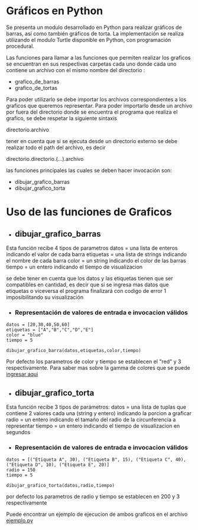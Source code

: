 # Gráficos en Python  
Se presenta un modulo desarrollado en Python para realizar gráficos de barras, así como también gráficos de torta.
La implementación se realiza utilizando el modulo Turtle disponible en Python, con programación procedural.

Las funciones para llamar a las funciones que permiten realizar los graficos se encuentran en sus respectivas carpetas cada uno donde cada uno contiene un archivo con el mismo nombre del directorio :
- grafico_de_barras
- grafico_de_tortas

Para poder utilizarlo se debe importar los archivos correspondientes a los graficos que queremos representar. Para poder importarlo desde un archivo por fuera del directorio donde se encuentra el programa que realiza el grafico, se debe respetar la siguiente sintaxis

directorio.archivo 

tener en cuenta que si se ejecuta desde un directorio externo se debe realizar todo el path del archivo, es decir

directorio.directorio.(...).archivo

las funciones principales las cuales se deben hacer invocación son:
- dibujar_grafico_barras
- dibujar_grafico_torta

# Uso de las funciones de Graficos

- ## dibujar_grafico_barras

Esta función recibe 4 tipos de parametros
datos = una lista de enteros indicando el valor de cada barra
etiquetas = una lista de strings indicando el nombre de cada barra
color = un string indicando el color de las barras
tiempo = un entero indicando el tiempo de visualizacion

se debe tener en cuenta que los datos y las etiquetas tienen que ser compatibles en cantidad, es decir que si se ingresa mas datos que etiquetas o viceversa el programa finalizará con codigo de error 1 imposibilitando su visualización

- ### Representación de valores de entrada e invocacion válidos 
```
datos = [20,30,40,50,60]
etiquetas = ["A","B","C","D","E"]
color = "blue"
tiempo = 5 

dibujar_grafico_barra(datos,etiquetas,color,tiempo)
```
Por defecto los parametros de color y tiempo se establecen el "red" y 3 respectivamente.
Para saber mas sobre la gamma de colores que se puede [ingresar aqui](http://www.science.smith.edu/dftwiki/index.php/Color_Charts_for_TKinter)


- ## dibujar_grafico_torta

Esta función recibe 3 tipos de parámetros:
datos = una lista de tuplas que contiene 2 valores cada una (string y entero) indicando la porcion a graficar
radio = un entero indicando el tamaño del radio de la circunferencia a representar
tiempo = un entero indicando el tiempo de visualizacion en segundos

- ### Representación de valores de entrada e invocacion válidos 
```
datos = [("Etiqueta A", 30), ("Etiqueta B", 15), ("Etiqueta C", 40), ("Etiqueta D", 10), ("Etiqueta E", 20)]
radio = 150
tiempo = 5

dibujar_grafico_torta(datos,radio,tiempo)

```
por defecto los parametros de radio y tiempo se establecen en 200 y 3 respectivamente


Puede encontrar un ejemplo de ejecucion de ambos graficos en el archivo [ejemplo.py](https://github.com/ucuraj/graficos_tortuga/blob/master/ejemplo.py)
